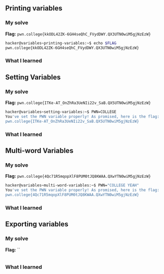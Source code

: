 ## Printing variables
### My solve
**Flag:** `pwn.college{kkODL42ZK-6GH4seQhC_FVydDWY.QX3UTN0wiM5gjNzEzW}`
```bash
hacker@variables~printing-variables:~$ echo $FLAG
pwn.college{kkODL42ZK-6GH4seQhC_FVydDWY.QX3UTN0wiM5gjNzEzW}
```
### What I learned

## Setting Variables
### My solve
**Flag:** `pwn.college{ITKe-AT_OnZhRa3UeNIi22v_SaB.QX5UTN0wiM5gjNzEzW}`
```bash
hacker@variables~setting-variables:~$ PWN=COLLEGE
You've set the PWN variable properly! As promised, here is the flag:
pwn.college{ITKe-AT_OnZhRa3UeNIi22v_SaB.QX5UTN0wiM5gjNzEzW}
```
### What I learned

## Multi-word Variables
### My solve
**Flag:** `pwn.college{4Qc71R5mqopXlF8PUM0tJQ8KWAA.QXwYTN0wiM5gjNzEzW}`
```bash
hacker@variables~multi-word-variables:~$ PWN="COLLEGE YEAH"
You've set the PWN variable properly! As promised, here is the flag:
pwn.college{4Qc71R5mqopXlF8PUM0tJQ8KWAA.QXwYTN0wiM5gjNzEzW}
```
### What I learned

## Exporting variables
### My solve
**Flag:** ``
```bash
```
### What I learned







